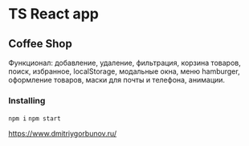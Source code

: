 # TS React app    

## Coffee Shop

Функционал:  добавление, удаление, фильтрация, корзина товаров, поиск, избранное, localStorage, модальные окна, меню hamburger, оформление товаров, маски для почты и телефона, анимации. 

### Installing

`npm i`  `npm start`

https://www.dmitriygorbunov.ru/
